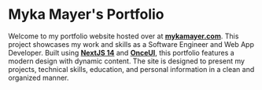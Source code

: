 # Myka Mayer's Portfolio

Welcome to my portfolio website hosted over at **[mykamayer.com](https://mykamayer.com/)**. This project showcases my work and skills as a Software Engineer and Web App Developer. Built using **[NextJS 14](https://nextjs.org/)** and **[OnceUI](https://once-ui.com/)**, this portfolio features a modern design with dynamic content. The site is designed to present my projects, technical skills, education, and personal information in a clean and organized manner.
